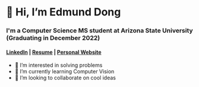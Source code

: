 # 👋 Hi, I’m Edmund Dong

### I'm a Computer Science MS student at Arizona State University (Graduating in December 2022)

#### [LinkedIn](https://www.linkedin.com/in/edmunddong/) | [Resume](https://drive.google.com/file/d/13e2Vdr7wqwIxYWrdCoM8ZOL7lF71KG6h/view) | [Personal Website](https://eedong.dev/)

- 👀 I’m interested in solving problems
- 🌱 I’m currently learning Computer Vision
- 💞️ I’m looking to collaborate on cool ideas
